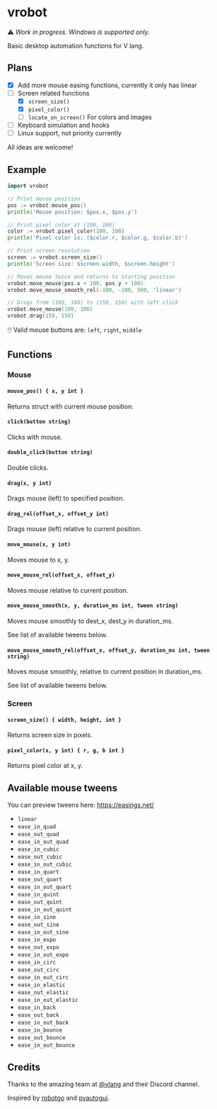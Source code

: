 # vrobot

⚠ _Work in progress. Windows is supported only._

Basic desktop automation functions for V lang.

## Plans

- [x] Add more mouse easing functions, currently it only has linear
- [ ] Screen related functions
  - [x] `screen_size()`
  - [x] `pixel_color()`
  - [ ] `locate_on_screen()` For colors and images
- [ ] Keyboard simulation and hooks
- [ ] Linux support, not priority currently

All ideas are welcome!

## Example

```go
import vrobot

// Print mouse position
pos := vrobot.mouse_pos()
println('Mouse position: $pos.x, $pos.y')

// Print pixel color at (100, 100)
color := vrobot.pixel_color(100, 100)
println('Pixel color is: ($color.r, $color.g, $color.b)')

// Print screen resolution
screen := vrobot.screen_size()
println('Screen size: $screen.width, $screen.height')

// Moves mouse twice and returns to starting position
vrobot.move_mouse(pos.x + 100, pos.y + 100)
vrobot.move_mouse_smooth_rel(-100, -100, 500, 'linear')

// Drags from (100, 100) to (150, 150) with left click
vrobot.move_mouse(100, 100)
vrobot.drag(150, 150)
```

🖱️ Valid mouse buttons are: `left`, `right`, `middle`

## Functions

### Mouse

#### `mouse_pos() { x, y int }`

Returns struct with current mouse position.

#### `click(button string)`

Clicks with mouse.

#### `double_click(button string)`

Double clicks.

#### `drag(x, y int)`

Drags mouse (left) to specified position.

#### `drag_rel(offset_x, offset_y int)`

Drags mouse (left) relative to current position.

#### `move_mouse(x, y int)`

Moves mouse to x, y.

#### `move_mouse_rel(offset_x, offset_y)`

Moves mouse relative to current position.

#### `move_mouse_smooth(x, y, duration_ms int, tween string)`

Moves mouse smoothly to dest_x, dest_y in duration_ms.

See list of available tweens below.

#### `move_mouse_smooth_rel(offset_x, offset_y, duration_ms int, tween string)`

Moves mouse smoothly, relative to current position in duration_ms.

See list of available tweens below.

### Screen

#### `screen_size() { width, height, int }`

Returns screen size in pixels.

#### `pixel_color(x, y int) { r, g, b int }`

Returns pixel color at x, y.

## Available mouse tweens

You can preview tweens here: https://easings.net/

- `linear`
- `ease_in_quad`
- `ease_out_quad`
- `ease_in_out_quad`
- `ease_in_cubic`
- `ease_out_cubic`
- `ease_in_out_cubic`
- `ease_in_quart`
- `ease_out_quart`
- `ease_in_out_quart`
- `ease_in_quint`
- `ease_out_quint`
- `ease_in_out_quint`
- `ease_in_sine`
- `ease_out_sine`
- `ease_in_out_sine`
- `ease_in_expo`
- `ease_out_expo`
- `ease_in_out_expo`
- `ease_in_circ`
- `ease_out_circ`
- `ease_in_out_circ`
- `ease_in_elastic`
- `ease_out_elastic`
- `ease_in_out_elastic`
- `ease_in_back`
- `ease_out_back`
- `ease_in_out_back`
- `ease_in_bounce`
- `ease_out_bounce`
- `ease_in_out_bounce`

## Credits

Thanks to the amazing team at [@vlang](https://github.com/vlang) and their Discord channel.

Inspired by [robotgo](https://github.com/go-vgo/robotgo) and [pyautogui](https://github.com/asweigart/pyautogui).
